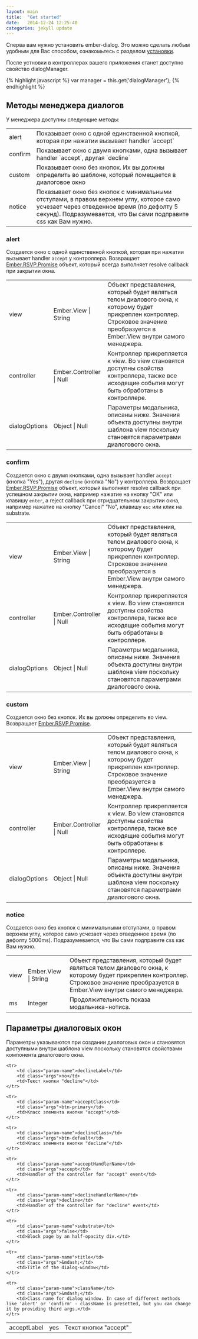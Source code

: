 ```yaml
---
layout: main
title:  "Get started"
date:   2014-12-24 12:25:40
categories: jekyll update
---
```


Сперва вам нужно установить ember-dialog. Это можно сделать любым удобным для Вас способом, ознакомьтесь с разделом <a href="./installation.html">установки</a>.

После устновки в контроллерах вашего приложения станет доступно свойство dialogManager.

{% highlight javascript %}
var manager = this.get('dialogManager');
{% endhighlight %}


## Методы менеджера диалогов
У менеджера доступны следующие методы:

<table class="table methods">
    <tr><td class="param-name">alert</td><td>Показывает окно с одной единственной кнопкой, которая при нажатии вызывает handler `accept`</td></tr>
    <tr><td class="param-name">confirm</td><td>Показывает окно с двумя кнопками, одна вызывает handler `accept`, другая `decline`</td></tr>
    <tr><td class="param-name">custom</td><td>Показывает окно без кнопок. Их вы должны определить во шаблоне, который помещается в диалоговое окно</td></tr>
    <tr><td class="param-name">notice</td><td>Показывает окно без кнопок с минимальными отступами, в правом верхнем углу, которое само усчезает через отведенное время (по дефолту 5 секунд). Подразумевается, что Вы сами подправите css как Вам нужно.</td></tr>
</table>

### alert

Создается окно с одной единственной кнопкой, которая при нажатии вызывает handler `accept` у контроллера. Возвращает <a href="http://emberjs.com/api/classes/RSVP.Promise.html">Ember.RSVP.Promise</a> объект, который всегда выполняет resolve callback при закрытии окна.

<table class="table arguments">
    <tr>
        <td class="param-name">view</td>
        <td class="args">Ember.View | String</td>
        <td>Объект представления, который будет являться телом диалового окна, к которому будет прикреплен контроллер. Строковое значение преобразуется в Ember.View внутри самого менеджера.</td>
    </tr>
    <tr>
        <td class="param-name">controller</td>
        <td class="args">Ember.Controller | Null</td>
        <td>Контроллер прикрепляется к view. Во view становятся доступны свойства контроллера, также все исходящие события могут быть обработаны в контроллере.</td>
    </tr>
    <tr>
        <td class="param-name">dialogOptions</td>
        <td class="args">Object | Null</td>
        <td>Параметры модальника, описаны ниже. Значения объекта доступны внутри шаблона view поскольку становятся параметрами диалогового окна.</td>
    </tr>
</table>

### confirm

Создается окно с двумя кнопками, одна вызывает handler `accept` (кнопка "Yes"), другая `decline` (кнопка "No") у контроллера. Возвращает <a href="http://emberjs.com/api/classes/RSVP.Promise.html">Ember.RSVP.Promise</a> объект, который выполняет resolve callback при успешном закрытии окна, например нажатие на кнопку "OK" или клавишу `enter`, а reject callback при отридцательном закрытии окна, например нажатие на кнопку "Cancel" "No", клавишу `esc` или клик на substrate.

<table class="table arguments">
    <tr>
        <td class="param-name">view</td>
        <td class="args">Ember.View | String</td>
        <td>Объект представления, который будет являться телом диалового окна, к которому будет прикреплен контроллер. Строковое значение преобразуется в Ember.View внутри самого менеджера.</td>
    </tr>
    <tr>
        <td class="param-name">controller</td>
        <td class="args">Ember.Controller | Null</td>
        <td>Контроллер прикрепляется к view. Во view становятся доступны свойства контроллера, также все исходящие события могут быть обработаны в контроллере.</td>
    </tr>
    <tr>
        <td class="param-name">dialogOptions</td>
        <td class="args">Object | Null</td>
        <td>Параметры модальника, описаны ниже. Значения объекта доступны внутри шаблона view поскольку становятся параметрами диалогового окна.</td>
    </tr>
</table>

### custom

Создается окно без кнопок. Их вы должны определить во view. Возвращает <a href="http://emberjs.com/api/classes/RSVP.Promise.html">Ember.RSVP.Promise</a>.

<table class="table arguments">
    <tr>
        <td class="param-name">view</td>
        <td class="args">Ember.View | String</td>
        <td>Объект представления, который будет являться телом диалового окна, к которому будет прикреплен контроллер. Строковое значение преобразуется в Ember.View внутри самого менеджера.</td>
    </tr>
    <tr>
        <td class="param-name">controller</td>
        <td class="args">Ember.Controller | Null</td>
        <td>Контроллер прикрепляется к view. Во view становятся доступны свойства контроллера, также все исходящие события могут быть обработаны в контроллере.</td>
    </tr>
    <tr>
        <td class="param-name">dialogOptions</td>
        <td class="args">Object | Null</td>
        <td>Параметры модальника, описаны ниже. Значения объекта доступны внутри шаблона view поскольку становятся параметрами диалогового окна.</td>
    </tr>
</table>

### notice

Создается окно без кнопок с минимальными отступами, в правом верхнем углу, которое само усчезает через отведенное время (по дефолту 5000ms). Подразумевается, что Вы сами подправите css как Вам нужно.

<table class="table arguments">
    <tr>
        <td class="param-name">view</td>
        <td class="args">Ember.View | String</td>
        <td>Объект представления, который будет являться телом диалового окна, к которому будет прикреплен контроллер. Строковое значение преобразуется в Ember.View внутри самого менеджера.</td>
    </tr>
    <tr>
        <td class="param-name">ms</td>
        <td class="args">Integer</td>
        <td>Продолжительность показа модальника-нотиса.</td>
    </tr>
</table>

## Параметры диалоговых окон

Параметры указываются при создании диалоговых окон и становятся доступными внутри шаблона view поскольку становятся свойствами компонента диалогового окна.


<table class="table arguments">
    <tr>
        <td class="param-name">acceptLabel</td>
        <td class="args">yes</td>
        <td>Текст кнопки "accept"</td>
    </tr>

    <tr>
        <td class="param-name">declineLabel</td>
        <td class="args">no</td>
        <td>Текст кнопки "decline"</td>
    </tr>

    <tr>
        <td class="param-name">acceptClass</td>
        <td class="args">btn-primary</td>
        <td>Класс элемента кнопки "accept"</td>
    </tr>

    <tr>
        <td class="param-name">declineClass</td>
        <td class="args">btn-default</td>
        <td>Класс элемента кнопки "decline"</td>
    </tr>

    <tr>
        <td class="param-name">acceptHandlerName</td>
        <td class="args">accept</td>
        <td>Handler of the controller for "accept" event</td>
    </tr>

    <tr>
        <td class="param-name">declineHandlerName</td>
        <td class="args">decline</td>
        <td>Handler of the controller for "decline" event</td>
    </tr>

    <tr>
        <td class="param-name">substrate</td>
        <td class="args">false</td>
        <td>Block page by an half-opacity div.</td>
    </tr>

    <tr>
        <td class="param-name">title</td>
        <td class="args">&mdash;</td>
        <td>Title of the dialog-window</td>
    </tr>

    <tr>
        <td class="param-name">className</td>
        <td class="args">&mdash;</td>
        <td>Class name for dialog window. In case of different methods like 'alert' or 'confirm' - className is presetted, but you can change it by providing third args.</td>
    </tr>
</table>